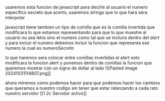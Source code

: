 usaremos esta funcion de javascript para decirle al usuario el numero especifico secreto que acerto, usaremos strings que lo que hara sera interpolar 

javascript tiene tambien un tipo de comilla que es la comilla invertida que modificara lo que estamos representando para que lo que muestre al usuario no sea letra sino el numero como tal que se incluira dentro del *alert* y para incluir el numero debemos incluir la funcion que representa ese numero la cual es *numeroSecreto* 

lo que haremos sera colocar entre comillas invertidas el alert esto modificara la funcion alert
y ponemos dentro de comillas la funcion que queremos mostrar con un signo de dollar al lado 
![[Pasted image 20241031114807.png]]

ahora miremos como podemos hacer para que podemos hacer los cambios que queramos a nuestro codígo sin tener que estar relanzando a cada rato nuestro servidor [[1.2c Servidor activo]]  